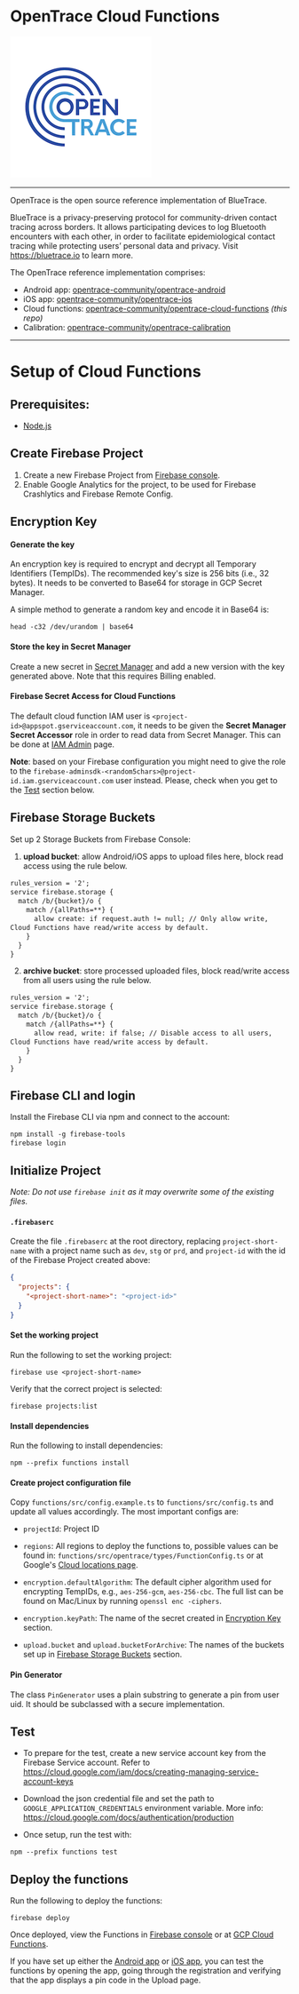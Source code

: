 # OpenTrace Cloud Functions

![OpenTrace Logo](OpenTrace.png)

----

OpenTrace is the open source reference implementation of BlueTrace.

BlueTrace is a privacy-preserving protocol for community-driven contact tracing across borders. It allows participating devices to log Bluetooth encounters with each other, in order to facilitate epidemiological contact tracing while protecting users’ personal data and privacy. Visit https://bluetrace.io to learn more.

The OpenTrace reference implementation comprises:
- Android app: [opentrace-community/opentrace-android](https://github.com/opentrace-community/opentrace-android)
- iOS app: [opentrace-community/opentrace-ios](https://github.com/opentrace-community/opentrace-ios)
- Cloud functions: [opentrace-community/opentrace-cloud-functions](https://github.com/opentrace-community/opentrace-cloud-functions) _(this repo)_
- Calibration: [opentrace-community/opentrace-calibration](https://github.com/opentrace-community/opentrace-calibration)

----

# Setup of Cloud Functions


## Prerequisites:
+ [Node.js](https://nodejs.org/)


## Create Firebase Project
1. Create a new Firebase Project from [Firebase console](https://console.firebase.google.com/).
2. Enable Google Analytics for the project, to be used for Firebase Crashlytics and Firebase Remote Config.


## Encryption Key
#### Generate the key
An encryption key is required to encrypt and decrypt all Temporary Identifiers (TempIDs).
The recommended key's size is 256 bits (i.e., 32 bytes).
It needs to be converted to Base64 for storage in GCP Secret Manager.

A simple method to generate a random key and encode it in Base64 is:
```shell script
head -c32 /dev/urandom | base64
```

#### Store the key in Secret Manager
Create a new secret in [Secret Manager](https://console.cloud.google.com/security/secret-manager) and add a new version with the key generated above. Note that this requires Billing enabled.


#### Firebase Secret Access for Cloud Functions
The default cloud function IAM user is `<project-id>@appspot.gserviceaccount.com`, it needs to be given the **Secret Manager Secret Accessor** role in order to read data from Secret Manager.
This can be done at [IAM Admin](https://console.cloud.google.com/iam-admin/iam) page. 

**Note**: based on your Firebase configuration you might need to give the role to the `firebase-adminsdk-<random5chars>@project-id.iam.gserviceaccount.com` user instead. Please, check when you get to the [Test](#test) section below.


## Firebase Storage Buckets
Set up 2 Storage Buckets from Firebase Console:
1. **upload bucket**: allow Android/iOS apps to upload files here, block read access using the rule below.
```
rules_version = '2';
service firebase.storage {
  match /b/{bucket}/o {
    match /{allPaths=**} {
      allow create: if request.auth != null; // Only allow write, Cloud Functions have read/write access by default.
    }
  }
}
```

2. **archive bucket**: store processed uploaded files, block read/write access from all users using the rule below.
```
rules_version = '2';
service firebase.storage {
  match /b/{bucket}/o {
    match /{allPaths=**} {
      allow read, write: if false; // Disable access to all users, Cloud Functions have read/write access by default.
    }
  }
}
```


## Firebase CLI and login
Install the Firebase CLI via npm and connect to the account:
```shell script
npm install -g firebase-tools
firebase login
```


## Initialize Project
_Note: Do not use `firebase init` as it may overwrite some of the existing files._


#### `.firebaserc`
Create the file `.firebaserc` at the root directory, replacing `project-short-name` with a project name such as `dev`, `stg` or `prd`, and `project-id` with the id of the Firebase Project created above:
```json
{
  "projects": {
    "<project-short-name>": "<project-id>"
  }
}
```


#### Set the working project
Run the following to set the working project:
```shell script
firebase use <project-short-name>
```
Verify that the correct project is selected:
```shell script
firebase projects:list
```

#### Install dependencies
Run the following to install dependencies:
```shell script
npm --prefix functions install
```


#### Create project configuration file
Copy `functions/src/config.example.ts` to `functions/src/config.ts` and update all values accordingly. The most important configs are:
+ `projectId`: Project ID

+ `regions`: All regions to deploy the functions to, possible values can be found in: `functions/src/opentrace/types/FunctionConfig.ts` or at Google's [Cloud locations page](https://cloud.google.com/about/locations/).

+ `encryption.defaultAlgorithm`: The default cipher algorithm used for encrypting TempIDs, e.g., `aes-256-gcm`, `aes-256-cbc`. The full list can be found on Mac/Linux by running `openssl enc -ciphers`.

+ `encryption.keyPath`: The name of the secret created in [Encryption Key](#encryption-key) section.

+ `upload.bucket` and `upload.bucketForArchive`: The names of the buckets set up in [Firebase Storage Buckets](#firebase-storage-buckets) section.


#### Pin Generator
The class `PinGenerator` uses a plain substring to generate a pin from user uid. It should be subclassed with a secure implementation.


## Test
+ To prepare for the test, create a new service account key from the Firebase Service account. Refer to https://cloud.google.com/iam/docs/creating-managing-service-account-keys

+ Download the json credential file and set the path to `GOOGLE_APPLICATION_CREDENTIALS` environment variable. More info: https://cloud.google.com/docs/authentication/production

+ Once setup, run the test with:
```shell script
npm --prefix functions test
```


## Deploy the functions
Run the following to deploy the functions:
```shell script
firebase deploy
```
Once deployed, view the Functions in [Firebase console](https://console.firebase.google.com/) or at [GCP Cloud Functions](https://console.cloud.google.com/functions/list).

If you have set up either the [Android app](https://github.com/opentrace-community/opentrace-android) or [iOS app](https://github.com/opentrace-community/opentrace-ios), you can test the functions by opening the app, going through the registration and verifying that the app displays a pin code in the Upload page.
